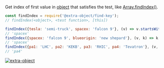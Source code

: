 Get index of first value in [object] that satisfies the test, like [Array.findIndex()].

```javascript
const findIndex = require('@extra-object/find-key');
// findIndex(<object>, <test function>, [this])

findIndex({tesla: 'semi-truck', spacex: 'falcon 9'}, (v) => v.startsWith('falcon'));
// 'spacex'
findIndex({spacex: 'falcon 9', blueorigin: 'new shepard'}, (v, k) => k.indexOf('new')<0);
// 'spacex'
findIndex({pa1: 'LHC', pa2: 'KEKB', pa3: 'RHIC', pa4: 'Tevatron'}, (v, k, obj) => k==='pa'+Object.keys(obj).length);
// 'pa4'
```


[![extra-object](https://i.imgur.com/yFUJ4GM.jpg)](https://www.npmjs.com/package/extra-object)

[object]: https://developer.mozilla.org/en-US/docs/Web/JavaScript/Guide/Working_with_Objects
[Array.findIndex()]: https://developer.mozilla.org/en-US/docs/Web/JavaScript/Reference/Global_Objects/Array/findIndex
